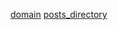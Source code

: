 [title]: <> (NoOne's website)
[icon]: <> (./images/noone_ico.svg)
[domain](http://localhost)
[posts_directory](./posts)
